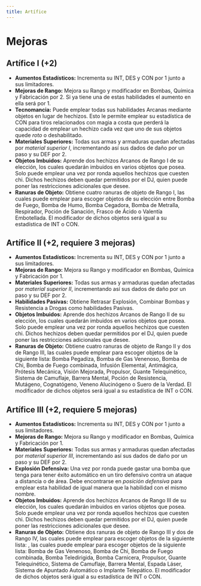 ```yaml
---
title: Artífice
---
```


# Mejoras

## Artífice I (+2)

- **Aumentos Estadísticos:** Incrementa su INT, DES y CON por 1 junto a sus limitadores. 
- **Mejoras de Rango:** Mejora su Rango y modificador en Bombas, Química y Fabricación por 2. Si ya tiene una de estas habilidades el aumento en ella será por 1. 
- **Tecnomancia:** Puede emplear todas sus habilidades Arcanas mediante objetos en lugar de hechizos. Esto le permite emplear su estadística de CON para tiros relacionados con magia a costa que perderá la capacidad de emplear un hechizo cada vez que uno de sus objetos quede *roto* o deshabilitado.
- **Materiales Superiores:** Todas sus armas y armaduras quedan afectadas por *material superior I*, incrementando así sus dados de daño por un paso y su DEF por 2.
- **Objetos Imbuidos:** Aprende dos hechizos Arcanos de Rango I de su elección, los cuales quedarán imbuidos en varios objetos que posea. Solo puede emplear una vez por ronda aquellos hechizos que cuesten chi. Dichos hechizos deben quedar permitidos por el DJ, quien puede poner las restricciones adicionales que desee. 
- **Ranuras de Objeto:** Obtiene cuatro ranuras de objeto de Rango I, las cuales puede emplear para escoger objetos de su elección entre Bomba de Fuego, Bomba de Humo, Bomba Cegadora, Bomba de Metralla, Respirador, Poción de Sanación, Frasco de Ácido o Valentía Embotellada. El modificador de dichos objetos será igual a su estadística de INT o CON. 

## Artífice II (+2, requiere 3 mejoras)

- **Aumentos Estadísticos:** Incrementa su INT, DES y CON por 1 junto a sus limitadores. 
- **Mejoras de Rango:** Mejora su Rango y modificador en Bombas, Química y Fabricación por 1.
- **Materiales Superiores:** Todas sus armas y armaduras quedan afectadas por *material superior II*, incrementando así sus dados de daño por un paso y su DEF por 2.
- **Habilidades Pasivas:** Obtiene Retrasar Explosión, Combinar Bombas y Resistencia a Drogas como habilidades Pasivas.
- **Objetos Imbuidos:** Aprende dos hechizos Arcanos de Rango II de su elección, los cuales quedarán imbuidos en varios objetos que posea. Solo puede emplear una vez por ronda aquellos hechizos que cuesten chi. Dichos hechizos deben quedar permitidos por el DJ, quien puede poner las restricciones adicionales que desee. 
- **Ranuras de Objeto:** Obtiene cuatro ranuras de objeto de Rango II y dos de Rango III, las cuales puede emplear para escoger objetos de la siguiente lista: Bomba Pegadiza, Bomba de Gas Venenoso, Bomba de Chi, Bomba de Fuego combinada, Infusión Elemental, Antimágica, Prótesis Mecánica, Visión Mejorada, Propulsor, Guante Telequinético, Sistema de Camuflaje, Barrera Mental, Poción de Resistencia, Mutágeno, Cognatógeno, Veneno Alucinógeno o Suero de la Verdad. El modificador de dichos objetos será igual a su estadística de INT o CON.

## Artífice III (+2, requiere 5 mejoras)

- **Aumentos Estadísticos:** Incrementa su INT, DES y CON por 1 junto a sus limitadores. 
- **Mejoras de Rango:** Mejora su Rango y modificador en Bombas, Química y Fabricación por 1.
- **Materiales Superiores:** Todas sus armas y armaduras quedan afectadas por *material superior III*, incrementando así sus dados de daño por un paso y su DEF por 2.
- **Explosión Defensiva:** Una vez por ronda puede gastar una bomba que tenga para tener éxito automático en un tiro defensivo contra un ataque a distancia o de área. Debe encontrarse en *posición defensiva* para emplear esta habilidad de igual manera que la habilidad con el mismo nombre.
- **Objetos Imbuidos:** Aprende dos hechizos Arcanos de Rango III de su elección, los cuales quedarán imbuidos en varios objetos que posea. Solo puede emplear una vez por ronda aquellos hechizos que cuesten chi. Dichos hechizos deben quedar permitidos por el DJ, quien puede poner las restricciones adicionales que desee. 
- **Ranuras de Objeto:** Obtiene dos ranuras de objeto de Rango III y dos de Rango IV, las cuales puede emplear para escoger objetos de la siguiente lista: , las cuales puede emplear para escoger objetos de la siguiente lista: Bomba de Gas Venenoso, Bomba de Chi, Bomba de Fuego combinada, Bomba Teledirigida, Bomba Carnicera, Propulsor, Guante Telequinético, Sistema de Camuflaje, Barrera Mental, Espada Láser, Sistema de Apuntado Automático o Implante Telepático. El modificador de dichos objetos será igual a su estadística de INT o CON.
